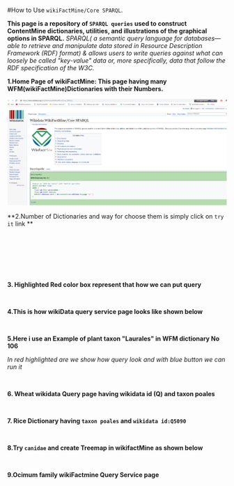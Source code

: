 #How to Use `wikiFactMine/Core SPARQL`.

**This page is a repository of `SPARQL queries` used to construct ContentMine dictionaries, utilities, and illustrations of the graphical options in SPARQL.**
*SPARQL( a semantic query language for databases—able to retrieve and manipulate data stored in Resource Description Framework (RDF) format) & allows users to write queries against what can loosely be called "key-value" data or, more specifically, data that follow the RDF specification of the W3C.*

**1.Home Page of wikiFactMine: This page having many WFM(wikiFactMine)Dictionaries with their Numbers.**



![](./wikiFactMine_SPARQL_homepage.png)




**2.Number of Dictionaries  and way for choose them is simply click on `try it` link **


# ![]()

![]()



**3. Highlighted Red color box represent that  how we can put query**


![]()

**4.This is how  wikiData query service page looks like  shown below**

![]()


**5.Here i use an Example of plant taxon "Laurales" in WFM dictionary No 106**

*In red highlighted are we show how query look and with blue button we can run it*


![]()


**6. Wheat wikidata Query page having wikidata id (Q) and taxon poales**


![]()


**7. Rice Dictionary having `taxon poales` and `wikidata id:Q5090`** 


![]()


**8.Try `canidae` and  create Treemap in wikifactMine as shown below**


![]()


**9.Ocimum family wikiFactmine Query Service page**


![]()


